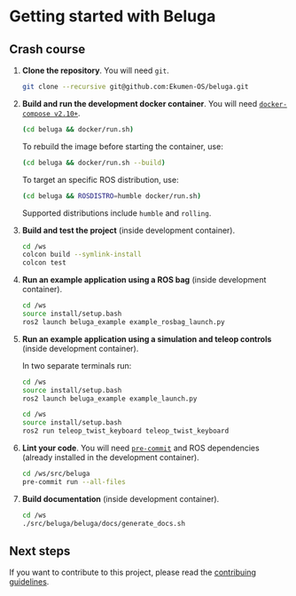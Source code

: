# Getting started with Beluga

## Crash course

1. **Clone the repository**. You will need `git`.

   ```bash
   git clone --recursive git@github.com:Ekumen-OS/beluga.git
   ```

1. **Build and run the development docker container**. You will need [`docker-compose v2.10+`](https://github.com/docker/compose/tree/v2).

   ```bash
   (cd beluga && docker/run.sh)
   ```
   To rebuild the image before starting the container, use:
   ```bash
   (cd beluga && docker/run.sh --build)
   ```
   To target an specific ROS distribution, use:
   ```bash
   (cd beluga && ROSDISTRO=humble docker/run.sh)
   ```
   Supported distributions include `humble` and `rolling`.

1. **Build and test the project** (inside development container).

    ```bash
    cd /ws
    colcon build --symlink-install
    colcon test
    ```

1. **Run an example application using a ROS bag** (inside development container).

    ```bash
    cd /ws
    source install/setup.bash
    ros2 launch beluga_example example_rosbag_launch.py
    ```

1. **Run an example application using a simulation and teleop controls** (inside development container).

    In two separate terminals run:
    ```bash
    cd /ws
    source install/setup.bash
    ros2 launch beluga_example example_launch.py
    ```
    ```bash
    cd /ws
    source install/setup.bash
    ros2 run teleop_twist_keyboard teleop_twist_keyboard
    ```

1. **Lint your code**. You will need [`pre-commit`](https://pre-commit.com/) and ROS dependencies (already installed in the development container).

    ```bash
    cd /ws/src/beluga
    pre-commit run --all-files
    ```

1. **Build documentation** (inside development container).

   ```bash
   cd /ws
   ./src/beluga/beluga/docs/generate_docs.sh
   ```

## Next steps

If you want to contribute to this project, please read the [contribuing guidelines](CONTRIBUTING.md).
